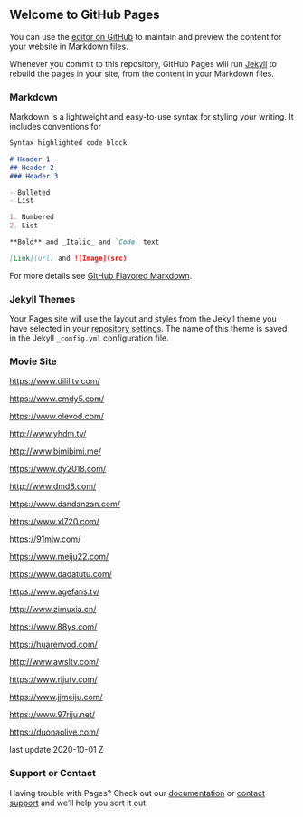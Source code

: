 ## Welcome to GitHub Pages

You can use the [editor on GitHub](https://github.com/007FFF-dev/007FFF-dev.github.io/edit/master/index.md) to maintain and preview the content for your website in Markdown files.

Whenever you commit to this repository, GitHub Pages will run [Jekyll](https://jekyllrb.com/) to rebuild the pages in your site, from the content in your Markdown files.

### Markdown

Markdown is a lightweight and easy-to-use syntax for styling your writing. It includes conventions for

```markdown
Syntax highlighted code block

# Header 1
## Header 2
### Header 3

- Bulleted
- List

1. Numbered
2. List

**Bold** and _Italic_ and `Code` text

[Link](url) and ![Image](src)
```

For more details see [GitHub Flavored Markdown](https://guides.github.com/features/mastering-markdown/).

### Jekyll Themes

Your Pages site will use the layout and styles from the Jekyll theme you have selected in your [repository settings](https://github.com/007FFF-dev/007FFF-dev.github.io/settings). The name of this theme is saved in the Jekyll `_config.yml` configuration file.

### Movie Site

<https://www.dililitv.com/> 

<https://www.cmdy5.com/>

<https://www.olevod.com/>

<http://www.yhdm.tv/>

<http://www.bimibimi.me/>

<https://www.dy2018.com/>

<http://www.dmd8.com/>

<https://www.dandanzan.com/>

<https://www.xl720.com/>

<https://91mjw.com/>

<https://www.meiju22.com/>

<https://www.dadatutu.com/>

<https://www.agefans.tv/>

<http://www.zimuxia.cn/>

<https://www.88ys.com/>

<https://huarenvod.com/>

<http://www.awsltv.com/>

<https://www.rijutv.com/>

<https://www.jjmeiju.com/>

<https://www.97riju.net/>

<https://duonaolive.com/>

last update 2020-10-01 Z 

### Support or Contact

Having trouble with Pages? Check out our [documentation](https://help.github.com/categories/github-pages-basics/) or [contact support](https://github.com/contact) and we’ll help you sort it out.
